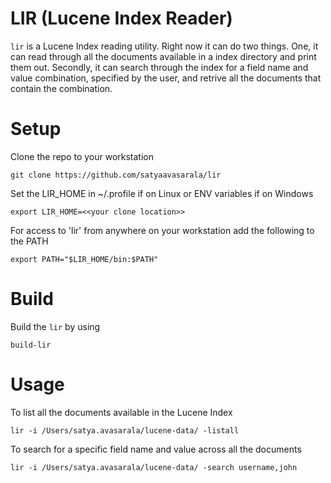 LIR (Lucene Index Reader)
==========================

`lir` is a Lucene Index reading utility. Right now it can do two things. One, it can read through all the documents available in a index directory and print them out. Secondly, it can search through the index for a field name and value combination, specified by the user,  and retrive all the documents that contain the combination. 

Setup
=====
Clone the repo to your workstation

	git clone https://github.com/satyaavasarala/lir

Set the LIR_HOME in ~/.profile if on Linux or ENV variables if on Windows

	export LIR_HOME=<<your clone location>>

For access to 'lir' from anywhere on your workstation add the following to the PATH

	export PATH="$LIR_HOME/bin:$PATH"


Build
=====
Build the `lir` by using

	build-lir

Usage
=====
To list all the documents available in the Lucene Index

	lir -i /Users/satya.avasarala/lucene-data/ -listall

To search for a specific field name and value across all the documents

	lir -i /Users/satya.avasarala/lucene-data/ -search username,john

